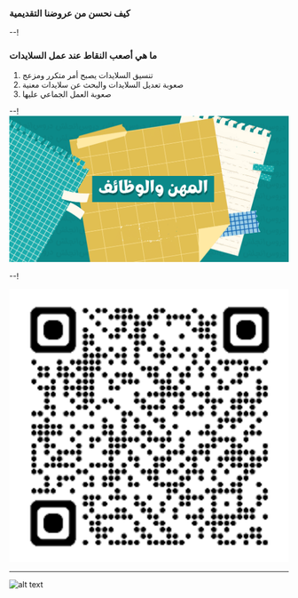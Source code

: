 ### كيف نحسن من عروضنا التقديمية
--!
### ما هي أصعب النقاط عند عمل السلايدات

1. تنسيق السلايدات يصبح أمر متكرر ومزعج 
2. صعوبة تعديل السلايدات والبحث عن سلايدات معنية
3. صعوبة العمل الجماعي عليها

--!
![enter image description here](https://github.com/kemo-1/taibah_slides/blob/master/assets/image.png?raw=true)

--!

![enter image description here](https://github.com/kemo-1/taibah_slides/blob/master/assets/image-1.png?raw=true)


---

![alt text](https://github.com/kemo-1/taibah_slides/blob/master/assets/image.gif?raw=true)